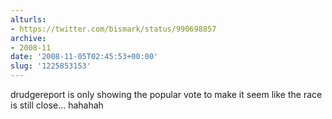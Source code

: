 ```yaml
---
alturls:
- https://twitter.com/bismark/status/990698857
archive:
- 2008-11
date: '2008-11-05T02:45:53+00:00'
slug: '1225853153'
---
```


drudgereport is only showing the popular vote to make it seem like the race is still close... hahahah

